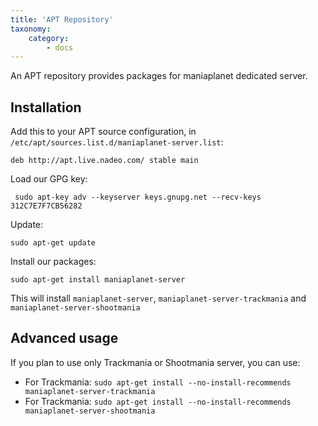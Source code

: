 ```yaml
---
title: 'APT Repository'
taxonomy:
    category:
        - docs
---
```


An APT repository provides packages for maniaplanet dedicated server.

## Installation

Add this to your APT source configuration, in `/etc/apt/sources.list.d/maniaplanet-server.list`:

    deb http://apt.live.nadeo.com/ stable main

Load our GPG key:

	 sudo apt-key adv --keyserver keys.gnupg.net --recv-keys 312C7E7F7CB56282
     
Update:

	sudo apt-get update
    
Install our packages:

	sudo apt-get install maniaplanet-server
    
This will install `maniaplanet-server`, `maniaplanet-server-trackmania` and `maniaplanet-server-shootmania`

## Advanced usage

If you plan to use only Trackmania or Shootmania server, you can use:

* For Trackmania: `sudo apt-get install --no-install-recommends maniaplanet-server-trackmania`
* For Trackmania: `sudo apt-get install --no-install-recommends maniaplanet-server-shootmania`